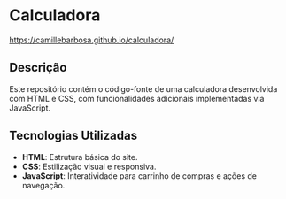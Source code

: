 # Calculadora
https://camillebarbosa.github.io/calculadora/

## Descrição

Este repositório contém o código-fonte de uma calculadora desenvolvida com HTML e CSS, com funcionalidades adicionais implementadas via JavaScript. 

## Tecnologias Utilizadas

- **HTML**: Estrutura básica do site.
- **CSS**: Estilização visual e responsiva.
- **JavaScript**: Interatividade para carrinho de compras e ações de navegação.

